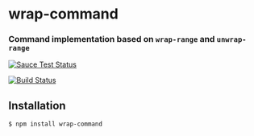 wrap-command
==============
### Command implementation based on `wrap-range` and `unwrap-range`

[![Sauce Test Status](https://saucelabs.com/browser-matrix/wrap-command.svg)](https://saucelabs.com/u/wrap-command)

[![Build Status](https://travis-ci.org/webmodules/wrap-command.svg?branch=master)](https://travis-ci.org/webmodules/wrap-command)


Installation
------------

``` bash
$ npm install wrap-command
```
